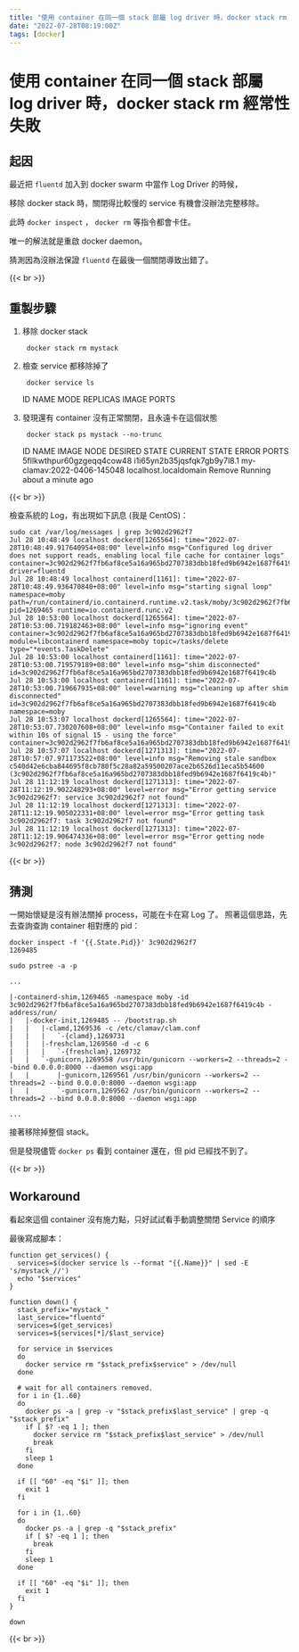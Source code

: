 ```yaml
---
title: "使用 container 在同一個 stack 部屬 log driver 時，docker stack rm 經常性失敗 "
date: "2022-07-28T08:19:00Z"
tags: [docker]
---
```


# 使用 container 在同一個 stack 部屬 log driver 時，docker stack rm 經常性失敗 

## 起因

最近把 `fluentd` 加入到 docker swarm 中當作 Log Driver 的時候，

移除 docker stack 時，關閉得比較慢的 service 有機會沒辦法完整移除。

此時 `docker inspect` ， `docker rm` 等指令都會卡住。

唯一的解法就是重啟 docker daemon。

猜測因為沒辦法保證 `fluentd` 在最後一個關閉導致出錯了。

{{< br >}}

## 重製步驟

1. 移除 docker stack

        docker stack rm mystack
2. 檢查 service 都移除掉了

        docker service ls
    ID        NAME      MODE      REPLICAS   IMAGE     PORTS
3. 發現還有 container 沒有正常關閉，且永遠卡在這個狀態

        docker stack ps mystack --no-trunc
    ID                          NAME                          IMAGE                        NODE                    DESIRED STATE   CURRENT STATE                ERROR     PORTS
    5fllkwthpur60gzgeqq4cow48   i1i65yn2b35jqsfqk7gb9y7l8.1   my-clamav:2022-0406-145048   localhost.localdomain   Remove          Running about a minute ago

{{< br >}}

檢查系統的 Log，有出現如下訊息 (我是 CentOS)：

    sudo cat /var/log/messages | grep 3c902d2962f7
    Jul 28 10:48:49 localhost dockerd[1265564]: time="2022-07-28T10:48:49.917640954+08:00" level=info msg="Configured log driver does not support reads, enabling local file cache for container logs" container=3c902d2962f7fb6af8ce5a16a965bd2707383dbb18fed9b6942e1687f6419c4b driver=fluentd
    Jul 28 10:48:49 localhost containerd[1161]: time="2022-07-28T10:48:49.936470840+08:00" level=info msg="starting signal loop" namespace=moby path=/run/containerd/io.containerd.runtime.v2.task/moby/3c902d2962f7fb6af8ce5a16a965bd2707383dbb18fed9b6942e1687f6419c4b pid=1269465 runtime=io.containerd.runc.v2
    Jul 28 10:53:00 localhost dockerd[1265564]: time="2022-07-28T10:53:00.719182463+08:00" level=info msg="ignoring event" container=3c902d2962f7fb6af8ce5a16a965bd2707383dbb18fed9b6942e1687f6419c4b module=libcontainerd namespace=moby topic=/tasks/delete type="*events.TaskDelete"
    Jul 28 10:53:00 localhost containerd[1161]: time="2022-07-28T10:53:00.719579189+08:00" level=info msg="shim disconnected" id=3c902d2962f7fb6af8ce5a16a965bd2707383dbb18fed9b6942e1687f6419c4b
    Jul 28 10:53:00 localhost containerd[1161]: time="2022-07-28T10:53:00.719667935+08:00" level=warning msg="cleaning up after shim disconnected" id=3c902d2962f7fb6af8ce5a16a965bd2707383dbb18fed9b6942e1687f6419c4b namespace=moby
    Jul 28 10:53:07 localhost dockerd[1265564]: time="2022-07-28T10:53:07.730207608+08:00" level=info msg="Container failed to exit within 10s of signal 15 - using the force" container=3c902d2962f7fb6af8ce5a16a965bd2707383dbb18fed9b6942e1687f6419c4b
    Jul 28 10:57:07 localhost dockerd[1271313]: time="2022-07-28T10:57:07.971173522+08:00" level=info msg="Removing stale sandbox c540d42e6cba844695f8cb780f5c28a82a59500207ace2b6526d11eca5b54600 (3c902d2962f7fb6af8ce5a16a965bd2707383dbb18fed9b6942e1687f6419c4b)"
    Jul 28 11:12:19 localhost dockerd[1271313]: time="2022-07-28T11:12:19.902248293+08:00" level=error msg="Error getting service 3c902d2962f7: service 3c902d2962f7 not found"
    Jul 28 11:12:19 localhost dockerd[1271313]: time="2022-07-28T11:12:19.905022331+08:00" level=error msg="Error getting task 3c902d2962f7: task 3c902d2962f7 not found"
    Jul 28 11:12:19 localhost dockerd[1271313]: time="2022-07-28T11:12:19.906474336+08:00" level=error msg="Error getting node 3c902d2962f7: node 3c902d2962f7 not found"

{{< br >}}

## 猜測

一開始懷疑是沒有辦法關掉 process，可能在卡在寫 Log 了。
照著這個思路，先去查詢查詢 container 相對應的 pid：

    docker inspect -f '{{.State.Pid}}' 3c902d2962f7
    1269485

    sudo pstree -a -p
    
    ...
    
    |-containerd-shim,1269465 -namespace moby -id 3c902d2962f7fb6af8ce5a16a965bd2707383dbb18fed9b6942e1687f6419c4b -address/run/
    |   |-docker-init,1269485 -- /bootstrap.sh
    |   |   |-clamd,1269536 -c /etc/clamav/clam.conf
    |   |   |   `-{clamd},1269731
    |   |   |-freshclam,1269560 -d -c 6
    |   |   |   `-{freshclam},1269732
    |   |   `-gunicorn,1269558 /usr/bin/gunicorn --workers=2 --threads=2 --bind 0.0.0.0:8000 --daemon wsgi:app
    |   |       |-gunicorn,1269561 /usr/bin/gunicorn --workers=2 --threads=2 --bind 0.0.0.0:8000 --daemon wsgi:app
    |   |       `-gunicorn,1269562 /usr/bin/gunicorn --workers=2 --threads=2 --bind 0.0.0.0:8000 --daemon wsgi:app
    
    ...

接著移除掉整個 stack。

但是發現儘管 `docker ps` 看到 container 還在，但 pid 已經找不到了。

{{< br >}}

## Workaround

看起來這個 container 沒有施力點，只好試試看手動調整關閉 Service 的順序

最後寫成腳本：

    function get_services() {
      services=$(docker service ls --format "{{.Name}}" | sed -E 's/mystack_//')
      echo "$services"
    }
    
    function down() {
      stack_prefix="mystack_"
      last_service="fluentd"
      services=$(get_services)
      services=${services[*]/$last_service}
    
      for service in $services
      do
        docker service rm "$stack_prefix$service" > /dev/null
      done
    
      # wait for all containers removed.
      for i in {1..60}
      do
        docker ps -a | grep -v "$stack_prefix$last_service" | grep -q "$stack_prefix"
        if [ $? -eq 1 ]; then
          docker service rm "$stack_prefix$last_service" > /dev/null
          break
        fi
        sleep 1
      done
    
      if [[ "60" -eq "$i" ]]; then
        exit 1
      fi
    
      for i in {1..60}
      do
        docker ps -a | grep -q "$stack_prefix"
        if [ $? -eq 1 ]; then
          break
        fi
        sleep 1
      done
    
      if [[ "60" -eq "$i" ]]; then
        exit 1
      fi
    }
    
    down

{{< br >}}